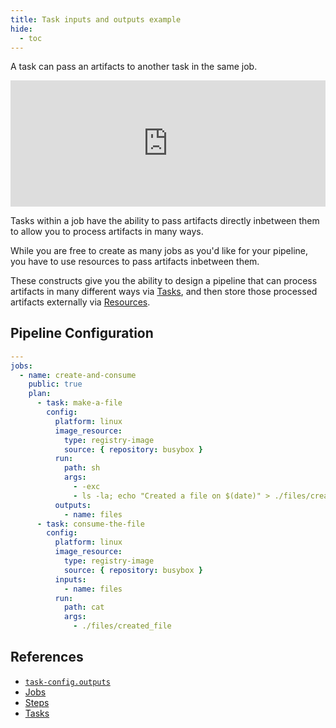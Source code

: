 ```yaml
---
title: Task inputs and outputs example
hide:
  - toc
---
```


A task can pass an artifacts to another task in the same job.

<div>
  <div style="position:relative;padding-top:40%;">
    <iframe src="https://ci.concourse-ci.org/teams/examples/pipelines/task-passing-artifact/jobs/create-and-consume/builds/1" allowfullscreen
      style="position:absolute;top:0;left:0;width:100%;height:100%;border:0"></iframe>
  </div>
</div>

Tasks within a job have the ability to pass artifacts directly inbetween them to allow you to process artifacts in many
ways.

While you are free to create as many jobs as you'd like for your pipeline, you have to use resources to pass artifacts
inbetween them.

These constructs give you the ability to design a pipeline that can process artifacts in many different ways
via [Tasks](https://concourse-ci.org/tasks.html), and then store those processed artifacts externally
via [Resources](https://concourse-ci.org/resources.html).

## Pipeline Configuration

```yaml linenums="1"
---
jobs:
  - name: create-and-consume
    public: true
    plan:
      - task: make-a-file
        config:
          platform: linux
          image_resource:
            type: registry-image
            source: { repository: busybox }
          run:
            path: sh
            args:
              - -exc
              - ls -la; echo "Created a file on $(date)" > ./files/created_file
          outputs:
            - name: files
      - task: consume-the-file
        config:
          platform: linux
          image_resource:
            type: registry-image
            source: { repository: busybox }
          inputs:
            - name: files
          run:
            path: cat
            args:
              - ./files/created_file
```

## References

* [`task-config.outputs`](https://concourse-ci.org/tasks.html#schema.task-config.outputs)
* [Jobs](https://concourse-ci.org/jobs.html)
* [Steps](https://concourse-ci.org/steps.html)
* [Tasks](https://concourse-ci.org/tasks.html)